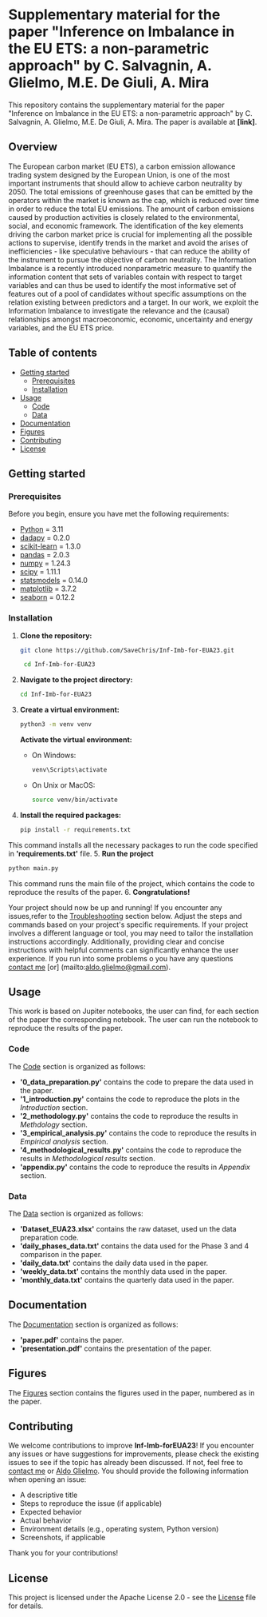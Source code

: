 # Supplementary material for the paper "Inference on Imbalance in the EU ETS: a non-parametric approach" by C. Salvagnin, A. Glielmo, M.E. De Giuli, A. Mira
This repository contains the supplementary material for the paper "Inference on Imbalance in the EU ETS: a non-parametric approach" by C. Salvagnin, A. Glielmo, M.E. De Giuli, A. Mira. The paper is available at **[link]**.

## Overview
The European carbon market (EU ETS), a carbon emission allowance trading system designed by the European Union, is one of the most important instruments that should allow to achieve carbon neutrality by 2050. The total emissions of greenhouse gases that can be emitted by the operators within the market is known as the cap, which is reduced over time in order to reduce the total EU emissions. The amount of carbon emissions caused by production activities is closely related to the environmental, social, and economic framework. The identification of the key elements driving the carbon market price is crucial for implementing all the possible actions to supervise, identify trends in the market and avoid the arises of inefficiencies - like speculative behaviours - that can reduce the ability of the instrument to pursue the objective of carbon neutrality. The Information Imbalance is a recently introduced nonparametric measure to quantify the information content that sets of variables contain with respect to target variables and can thus be used to identify the most informative set of features out of a pool of candidates without specific assumptions on the relation existing between predictors and a target. In our work, we exploit the Information Imbalance to investigate the relevance and the (causal) relationships amongst macroeconomic, economic, uncertainty and energy variables, and the EU ETS price.

## Table of contents
- [Getting started](#getting-started)
  - [Prerequisites](#prerequisites)
  - [Installation](#installation)
- [Usage](#usage)
  - [Code](#code)
  - [Data](#data)
- [Documentation](#documentation)
- [Figures](#figures)
- [Contributing](#contributing)
- [License](#license)

## Getting started

### Prerequisites
Before you begin, ensure you have met the following requirements:
- [Python](https://www.python.org/) = 3.11
- [dadapy](https://dadapy.readthedocs.io/en/latest/#) = 0.2.0
- [scikit-learn](https://scikit-learn.org/stable/) = 1.3.0
- [pandas](https://pandas.pydata.org/) = 2.0.3
- [numpy](https://numpy.org/) = 1.24.3
- [scipy](https://www.scipy.org/) = 1.11.1
- [statsmodels](https://www.statsmodels.org/stable/index.html) = 0.14.0
- [matplotlib](https://matplotlib.org/) = 3.7.2
- [seaborn](https://seaborn.pydata.org/) = 0.12.2

### Installation
1. **Clone the repository:**

   ```bash
   git clone https://github.com/SaveChris/Inf-Imb-for-EUA23.git

    cd Inf-Imb-for-EUA23
    ```
2. **Navigate to the project directory:**

   ```bash
   cd Inf-Imb-for-EUA23
   ```

3. **Create a virtual environment:**

   ```bash
   python3 -m venv venv
   ```
   **Activate the virtual environment:**
    - On Windows:
        ```bash
        venv\Scripts\activate
        ```
    - On Unix or MacOS:
        ```bash
        source venv/bin/activate
        ```
4. **Install the required packages:**

   ```bash
   pip install -r requirements.txt
   ```
This command installs all the necessary packages to run the code specified in **'requirements.txt'** file.
5. **Run the project**

   ```bash
   python main.py
   ```
   This command runs the main file of the project, which contains the code to reproduce the results of the paper.
6. **Congratulations!**

   Your project should now be up and running! If you encounter any issues,refer to the [Troubleshooting](#troubleshooting) section below.
Adjust the steps and commands based on your project's specific requirements. If your project involves a different language or tool, you may need to tailor the installation instructions accordingly. Additionally, providing clear and concise instructions with helpful comments can significantly enhance the user experience. If you run into some problems o you have any questions [contact me](mailto:c.salvagnin@unibs.it) [or] (mailto:aldo.glielmo@gmail.com).

## Usage
This work is based on Jupiter notebooks, the user can find, for each section of the paper the corresponding notebook. The user can run the notebook to reproduce the results of the paper.

### Code
The [Code](#code) section is organized as follows:
- **'0_data_preparation.py'** contains the code to prepare the data used in the paper.
- **'1_introduction.py'** contains the code to reproduce the plots in the *Introduction* section.
- **'2_methodology.py'** contains the code to reproduce the results in *Methdology* section.
- **'3_empirical_analysis.py'** contains the code to reproduce the results in *Empirical analysis* section.
- **'4_methodological_results.py'** contains the code to reproduce the results in *Methodological results* section.
- **'appendix.py'** contains the code to reproduce the results in *Appendix* section.

### Data
The [Data](#data) section is organized as follows:
- **'Dataset_EUA23.xlsx'** contains the raw dataset, used un the data preparation code.
- **'daily_phases_data.txt'** contains the data used for the Phase 3 and 4 comparison in the paper.
- **'daily_data.txt'** contains the daily data used in the paper.
- **'weekly_data.txt'** contains the monthly data used in the paper.
- **'monthly_data.txt'** contains the quarterly data used in the paper.

## Documentation
The [Documentation](#documentation) section is organized as follows:
- **'paper.pdf'** contains the paper.
- **'presentation.pdf'** contains the presentation of the paper.

## Figures
The [Figures](#figures) section contains the figures used in the paper, numbered as in the paper.

## Contributing
We welcome contributions to improve **Inf-Imb-forEUA23**!
If you encounter any issues or have suggestions for improvements, please check the existing issues to see if the topic has already been discussed. If not, feel free to [contact me](mailto:c.salvagnin@unibs.it) or [Aldo Glielmo](mailto:aldo.glielmo@gmail.com).
You should provide the following information when opening an issue:

- A descriptive title
- Steps to reproduce the issue (if applicable)
- Expected behavior
- Actual behavior
- Environment details (e.g., operating system, Python version)
- Screenshots, if applicable

Thank you for your contributions!

## License
This project is licensed under the Apache License 2.0 - see the [License](LICENSE.txt) file for details.